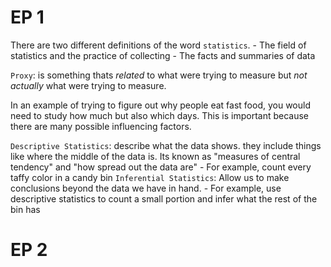 
# EP 1

There are two different definitions of the word `statistics`. 
    - The field of statistics and the practice of collecting
    - The facts and summaries of data

`Proxy`: is something thats _related_ to what were trying to measure but _not actually_ what were trying to measure.

In an example of trying to figure out why people eat fast food, you would need to study how much but also which days. This is important because there are many possible influencing factors.

`Descriptive Statistics`: describe what the data shows. they include things like where the middle of the data is. Its known as "measures of central tendency" and "how spread out the data are"
    - For example, count every taffy color in a candy bin
`Inferential Statistics`: Allow us to make conclusions beyond the data we have in hand.
    - For example, use descriptive statistics to count a small portion and infer what the rest of the bin has

# EP 2





